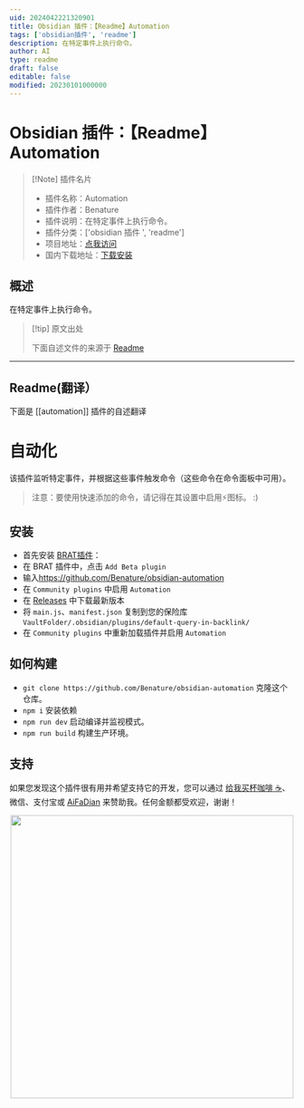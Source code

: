 ```yaml
---
uid: 2024042221320901
title: Obsidian 插件：【Readme】Automation
tags: ['obsidian插件', 'readme']
description: 在特定事件上执行命令。
author: AI
type: readme
draft: false
editable: false
modified: 20230101000000
---
```


# Obsidian 插件：【Readme】Automation

> [!Note] 插件名片
> - 插件名称：Automation
> - 插件作者：Benature
> - 插件说明：在特定事件上执行命令。
> - 插件分类：['obsidian 插件 ', 'readme']
> - 项目地址：[点我访问](https://github.com/Benature/obsidian-automation)
> - 国内下载地址：[下载安装](https://pkmer.cn/products/plugin/pluginMarket/?automation)

## 概述

在特定事件上执行命令。

> [!tip] 原文出处
>
>下面自述文件的来源于 [Readme](https://ghproxy.net/https://raw.githubusercontent.com/Benature/obsidian-automation/master/README.md)

---

## Readme(翻译）

下面是 [[automation]] 插件的自述翻译

# 自动化

该插件监听特定事件，并根据这些事件触发命令（这些命令在命令面板中可用）。

> 注意：要使用快速添加的命令，请记得在其设置中启用⚡️图标。 :)

## 安装

- 首先安装 [BRAT插件](https://obsidian.md/plugins?id=obsidian42-brat)：
- 在 BRAT 插件中，点击 `Add Beta plugin`
- 输入<https://github.com/Benature/obsidian-automation>
- 在 `Community plugins` 中启用 `Automation`
- 在 [Releases](https://github.com/Benature/obsidian-automation/releases/latest) 中下载最新版本
- 将 `main.js`、`manifest.json` 复制到您的保险库 `VaultFolder/.obsidian/plugins/default-query-in-backlink/`
- 在 `Community plugins` 中重新加载插件并启用 `Automation`

## 如何构建

- `git clone https://github.com/Benature/obsidian-automation` 克隆这个仓库。
- `npm i` 安装依赖
- `npm run dev` 启动编译并监视模式。
- `npm run build` 构建生产环境。

## 支持

如果您发现这个插件很有用并希望支持它的开发，您可以通过 [给我买杯咖啡 ☕️](https://www.buymeacoffee.com/benature)、微信、支付宝或 [AiFaDian](https://afdian.net/a/Benature-K) 来赞助我。任何金额都受欢迎，谢谢！

<p align="center">
<img src="https://s2.loli.net/2024/04/01/VtX3vYLobdF6MBc.png" width="500px">



